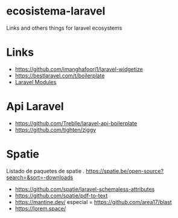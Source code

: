 # ecosistema-laravel
Links and others things for laravel ecosystems

# Links
-  https://github.com/imanghafoori1/laravel-widgetize
-  https://bestlaravel.com/t/boilerplate
-  [Laravel Modules](https://asgardcms.com/)

# Api Laravel
- https://github.com/Treblle/laravel-api-boilerplate
- https://github.com/tighten/ziggy

# Spatie

Listado de paquetes de spatie
. https://spatie.be/open-source?search=&sort=-downloads

- https://github.com/spatie/laravel-schemaless-attributes
- https://github.com/spatie/pdf-to-text
- https://mantine.dev/ especial
= https://github.com/area17/blast
- https://lorem.space/
